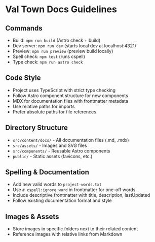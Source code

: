 # Val Town Docs Guidelines

## Commands
- Build: `npm run build` (Astro check + build)
- Dev server: `npm run dev` (starts local dev at localhost:4321)
- Preview: `npm run preview` (preview build locally)
- Spell check: `npm test` (runs cspell)
- Type check: `npm run astro check`

## Code Style
- Project uses TypeScript with strict type checking
- Follow Astro component structure for new components
- MDX for documentation files with frontmatter metadata
- Use relative paths for imports
- Prefer absolute paths for file references

## Directory Structure
- `src/content/docs/` - All documentation files (.md, .mdx)
- `src/assets/` - Images and SVG files
- `src/components/` - Reusable Astro components
- `public/` - Static assets (favicons, etc.)

## Spelling & Documentation
- Add new valid words to `project-words.txt`
- Use `# cspell:ignore word` in frontmatter for one-off words
- Include descriptive frontmatter with title, description, lastUpdated
- Follow existing documentation format and style

## Images & Assets
- Store images in specific folders next to their related content
- Reference images with relative links from Markdown